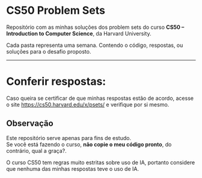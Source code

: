 # CS50 Problem Sets

Repositório com as minhas soluções dos problem sets do curso **CS50 – Introduction to Computer Science**, da Harvard University.

Cada pasta representa uma semana. Contendo o código, respostas, ou soluções para o desafio proposto.

---

# Conferir respostas:

Caso queira se certificar de que minhas respostas estão de acordo, acesse o site https://cs50.harvard.edu/x/psets/ e verifique por si mesmo.

## Observação

Este repositório serve apenas para fins de estudo.  
Se você está fazendo o curso, **não copie o meu código pronto**, do contrário, qual a graça?.

O curso CS50 tem regras muito estritas sobre uso de IA, portanto considere que nenhuma das minhas respostas teve o uso de IA.
